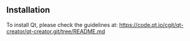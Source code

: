 ## Installation
To install Qt, please check the guidelines at: https://code.qt.io/cgit/qt-creator/qt-creator.git/tree/README.md